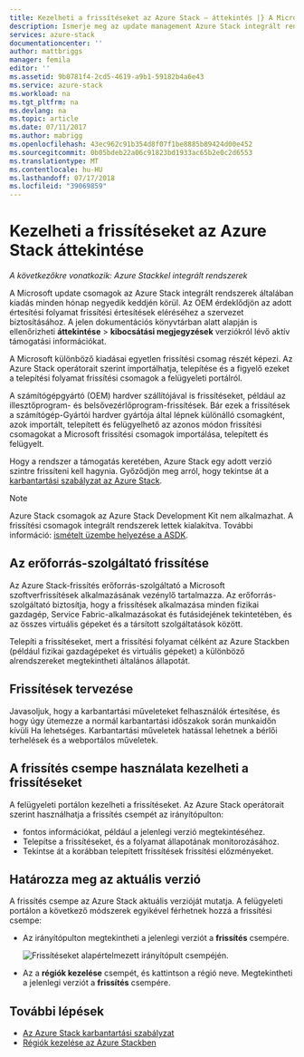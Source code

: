 ```yaml
---
title: Kezelheti a frissítéseket az Azure Stack – áttekintés |} A Microsoft Docs
description: Ismerje meg az update management Azure Stack integrált rendszerek.
services: azure-stack
documentationcenter: ''
author: mattbriggs
manager: femila
editor: ''
ms.assetid: 9b0781f4-2cd5-4619-a9b1-59182b4a6e43
ms.service: azure-stack
ms.workload: na
ms.tgt_pltfrm: na
ms.devlang: na
ms.topic: article
ms.date: 07/11/2017
ms.author: mabrigg
ms.openlocfilehash: 43ec962c91b354d8f07f1be8885b89424d00e452
ms.sourcegitcommit: 0b05bdeb22a06c91823bd1933ac65b2e0c2d6553
ms.translationtype: MT
ms.contentlocale: hu-HU
ms.lasthandoff: 07/17/2018
ms.locfileid: "39069859"
---
```

# <a name="manage-updates-in-azure-stack-overview"></a>Kezelheti a frissítéseket az Azure Stack áttekintése

*A következőkre vonatkozik: Azure Stackkel integrált rendszerek*

A Microsoft update csomagok az Azure Stack integrált rendszerek általában kiadás minden hónap negyedik keddjén körül. Az OEM érdeklődjön az adott értesítési folyamat frissítési értesítések eléréséhez a szervezet biztosításához. A jelen dokumentációs könyvtárban alatt alapján is ellenőrizheti **áttekintése** > **kibocsátási megjegyzések** verziókról lévő aktív támogatási információkat. 

A Microsoft különböző kiadásai egyetlen frissítési csomag részét képezi. Az Azure Stack operátorait szerint importálhatja, telepítése és a figyelő ezeket a telepítési folyamat frissítési csomagok a felügyeleti portálról. 

A számítógépgyártó (OEM) hardver szállítójával is frissítéseket, például az illesztőprogram- és belsővezérlőprogram-frissítések. Bár ezek a frissítések a számítógép-Gyártói hardver gyártója által lépnek különálló csomagként, azok importált, telepített és felügyelhető az azonos módon frissítési csomagokat a Microsoft frissítési csomagok importálása, telepített és felügyelt.

Hogy a rendszer a támogatás keretében, Azure Stack egy adott verzió szintre frissíteni kell hagynia. Győződjön meg arról, hogy tekintse át a [karbantartási szabályzat az Azure Stack](azure-stack-servicing-policy.md).

> [!NOTE]
> Azure Stack csomagok az Azure Stack Development Kit nem alkalmazhat. A frissítési csomagok integrált rendszerek lettek kialakítva. További információ: [ismételt üzembe helyezése a ASDK](https://docs.microsoft.com/en-us/azure/azure-stack/asdk).

## <a name="the-update-resource-provider"></a>Az erőforrás-szolgáltató frissítése

Az Azure Stack-frissítés erőforrás-szolgáltató a Microsoft szoftverfrissítések alkalmazásának vezénylő tartalmazza. Az erőforrás-szolgáltató biztosítja, hogy a frissítések alkalmazása minden fizikai gazdagép, Service Fabric-alkalmazásokat és futásidejének tekintetében, és az összes virtuális gépeket és a társított szolgáltatások között.

Telepíti a frissítéseket, mert a frissítési folyamat célként az Azure Stackben (például fizikai gazdagépeket és virtuális gépeket) a különböző alrendszereket megtekintheti általános állapotát.

## <a name="plan-for-updates"></a>Frissítések tervezése

Javasoljuk, hogy a karbantartási műveleteket felhasználók értesítése, és hogy úgy ütemezze a normál karbantartási időszakok során munkaidőn kívüli Ha lehetséges. Karbantartási műveletek hatással lehetnek a bérlői terhelések és a webportálos műveletek.

## <a name="using-the-update-tile-to-manage-updates"></a>A frissítés csempe használata kezelheti a frissítéseket
A felügyeleti portálon kezelheti a frissítéseket. Az Azure Stack operátorait szerint használhatja a frissítés csempét az irányítópulton:

- fontos információkat, például a jelenlegi verzió megtekintéséhez.
- Telepítse a frissítéseket, és a folyamat állapotának monitorozásához.
- Tekintse át a korábban telepített frissítések frissítési előzményeket.
 
## <a name="determine-the-current-version"></a>Határozza meg az aktuális verzió

A frissítés csempe az Azure Stack aktuális verzióját mutatja. A felügyeleti portálon a következő módszerek egyikével férhetnek hozzá a frissítési csempe:

- Az irányítópulton megtekintheti a jelenlegi verziót a **frissítés** csempére.
 
   ![Frissítéseket alapértelmezett irányítópult csempéjén.](./media/azure-stack-updates/image1.png)
 
- Az a **régiók kezelése** csempét, és kattintson a régió neve. Megtekintheti a jelenlegi verziót a **frissítés** csempére.

## <a name="next-steps"></a>További lépések

- [Az Azure Stack karbantartási szabályzat](azure-stack-servicing-policy.md) 
- [Régiók kezelése az Azure Stackben](azure-stack-region-management.md)     


